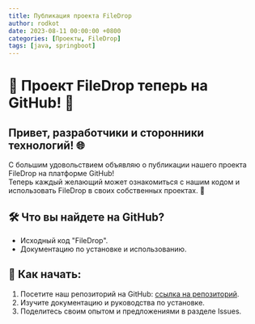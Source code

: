 ```yaml
---
title: Публикация проекта FileDrop
author: rodkot
date: 2023-08-11 00:00:00 +0800
categories: [Проекты, FileDrop]
tags: [java, springboot]
---
```


# 🚀 Проект FileDrop теперь на GitHub! 📂

## Привет, разработчики и сторонники технологий! 🌐

С большим удовольствием объявляю о публикации нашего проекта FileDrop на платформе GitHub!  
Теперь каждый желающий может ознакомиться с нашим кодом и использовать FileDrop в своих собственных проектах. 🎉

## 🛠️ Что вы найдете на GitHub?

- Исходный код "FileDrop".
- Документацию по установке и использованию.

## 🚀 Как начать:

1. Посетите наш репозиторий на GitHub: [ссылка на репозиторий](https://github.com/rodkot/filedrop).
2. Изучите документацию и руководства по установке.
3. Поделитесь своим опытом и предложениями в разделе Issues.
